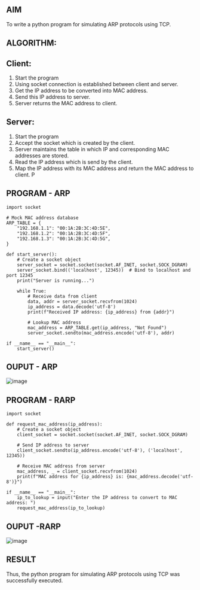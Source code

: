 ## AIM
To write a python program for simulating ARP protocols using TCP.
## ALGORITHM:
## Client:
1. Start the program
2. Using socket connection is established between client and server.
3. Get the IP address to be converted into MAC address.
4. Send this IP address to server.
5. Server returns the MAC address to client.
## Server:
1. Start the program
2. Accept the socket which is created by the client.
3. Server maintains the table in which IP and corresponding MAC addresses are
stored.
4. Read the IP address which is send by the client.
5. Map the IP address with its MAC address and return the MAC address to client.
P
## PROGRAM - ARP
```PY
import socket

# Mock MAC address database
ARP_TABLE = {
    "192.168.1.1": "00:1A:2B:3C:4D:5E",
    "192.168.1.2": "00:1A:2B:3C:4D:5F",
    "192.168.1.3": "00:1A:2B:3C:4D:5G",
}

def start_server():
    # Create a socket object
    server_socket = socket.socket(socket.AF_INET, socket.SOCK_DGRAM)
    server_socket.bind(('localhost', 12345))  # Bind to localhost and port 12345
    print("Server is running...")

    while True:
        # Receive data from client
        data, addr = server_socket.recvfrom(1024)
        ip_address = data.decode('utf-8')
        print(f"Received IP address: {ip_address} from {addr}")

        # Lookup MAC address
        mac_address = ARP_TABLE.get(ip_address, "Not Found")
        server_socket.sendto(mac_address.encode('utf-8'), addr)

if __name__ == "__main__":
    start_server()
```
## OUPUT - ARP
![image](https://github.com/user-attachments/assets/0d33598e-856f-49a3-baae-ff8f57fb1e61)

## PROGRAM - RARP
```PY
import socket

def request_mac_address(ip_address):
    # Create a socket object
    client_socket = socket.socket(socket.AF_INET, socket.SOCK_DGRAM)

    # Send IP address to server
    client_socket.sendto(ip_address.encode('utf-8'), ('localhost', 12345))

    # Receive MAC address from server
    mac_address, _ = client_socket.recvfrom(1024)
    print(f"MAC address for {ip_address} is: {mac_address.decode('utf-8')}")

if __name__ == "__main__":
    ip_to_lookup = input("Enter the IP address to convert to MAC address: ")
    request_mac_address(ip_to_lookup)
```
## OUPUT -RARP

![image](https://github.com/user-attachments/assets/506d8ac3-6c87-409a-be76-06a6f619d910)


## RESULT

Thus, the python program for simulating ARP protocols using TCP was successfully 
executed.
